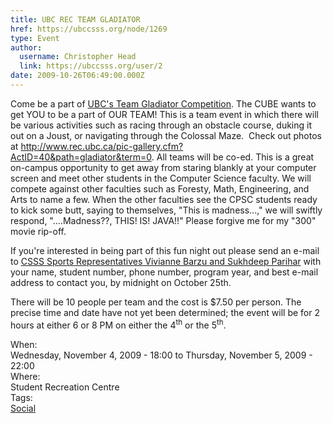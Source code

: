 ```yaml
---
title: UBC REC TEAM GLADIATOR 
href: https://ubccsss.org/node/1269
type: Event
author:
  username: Christopher Head
  link: https://ubccsss.org/user/2
date: 2009-10-26T06:49:00.000Z
---
```


<div class="field field-name-body field-type-text-with-summary field-label-hidden"><div class="field-items"><div class="field-item even"><p>Come be a part of <a href="http://www.rec.ubc.ca/events/gladiator/">UBC&apos;s Team Gladiator Competition</a>.&#xA0;The CUBE&#xA0;wants to get&#xA0;YOU to be a part of&#xA0;OUR TEAM!&#xA0;This is a team event in which there will be various activities such as racing through an obstacle course,&#xA0;duking&#xA0;it out on a Joust, or navigating through&#xA0;the Colossal&#xA0;Maze.&#xA0; Check out photos at <a href="http://www.rec.ubc.ca/pic-gallery.cfm?ActID=40&amp;path=gladiator&amp;term=0">http://www.rec.ubc.ca/pic-gallery.cfm?ActID=40&amp;path=gladiator&amp;term=0</a>. All teams will be co-ed. This is a great on-campus opportunity to get away from staring blankly at your computer screen and meet other students in the Computer Science faculty. We&#xA0;will compete against other faculties such as Foresty, Math, Engineering, and Arts to name a few.&#xA0;When the other faculties see the CPSC students ready to kick some butt, saying to themselves, &quot;This is&#xA0;madness...,&quot; we will swiftly respond, &quot;....Madness??, THIS! IS! JAVA!!&quot; Please forgive me&#xA0;for my &quot;300&quot; movie rip-off.</p>
<p>If you&apos;re interested in being part of this fun night out please send an e-mail to <a href="/cdn-cgi/l/email-protection#6615160914121526120e0305130403480507">CSSS Sports Representatives Vivianne Barzu and Sukhdeep Parihar</a>&#xA0;with your name, student number,&#xA0;phone number, program year, and best e-mail address to contact you, by midnight on October 25th.
</p><p>There will be 10 people per team and the cost is $7.50 per person. The precise time and date have not yet been determined; the event will be for 2 hours at either 6 or 8 PM on either the 4<sup>th</sup> or the 5<sup>th</sup>.</p>
</div></div></div><div class="field field-name-field-dates field-type-datetime field-label-above"><div class="field-label">When:&#xA0;</div><div class="field-items"><div class="field-item even"><span class="date-display-range"><span class="date-display-start">Wednesday, November 4, 2009 - 18:00</span> to <span class="date-display-end">Thursday, November 5, 2009 - 22:00</span></span></div></div></div><div class="field field-name-field-location field-type-text field-label-above"><div class="field-label">Where:&#xA0;</div><div class="field-items"><div class="field-item even">Student Recreation Centre</div></div></div>    <footer>
    <div class="field field-name-field-tags field-type-taxonomy-term-reference field-label-above"><div class="field-label">Tags:&#xA0;</div><div class="field-items"><div class="field-item even"><a href="/social">Social</a></div></div></div>      </footer>